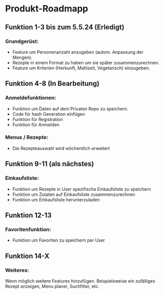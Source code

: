# Produkt-Roadmapp

## Funktion 1-3 bis zum 5.5.24 (Erledigt)
   
### Grundgerüst:
- Feature um Personenanzahl anzugeben (autom. Anpassung der Mengen).
- Rezepte in einem Format zu haben um sie später zusammenzurechnen.
- Feature um Kriterien (Herkunft, Mahlzeit, Vegetarisch) einzugeben.


## Funktion 4-8 (In Bearbeitung)

### Anmeldefunktionen:
- Funktion um Daten auf dem Privaten Repo zu speichern.
- Code für hash Generation einfügen
- Funktion für Registration
- Funktion für Anmelden

### Menus / Rezepte:
- Die Rezepteauswahl wird wöchentlich erweitert


## Funktion 9-11 (als nächstes)

### Einkaufsliste:
- Funktion um Rezepte in User spezifische Einkaufsliste zu speichern
- Funktion um Zutaten auf Einkaufsliste zusammenzurechnen
- Funktion um Einkaufsliste herunterzuladen


## Funktion 12-13

### Favoritenfunktion:
- Funktion um Favoriten zu speichern per User


## Funktion 14-X

### Weiteres:
Wenn möglich weitere Features hinzufügen.
Beispielsweise ein zufälliges Rezept anzeigen, Menu planer, Suchfilter, etc.


